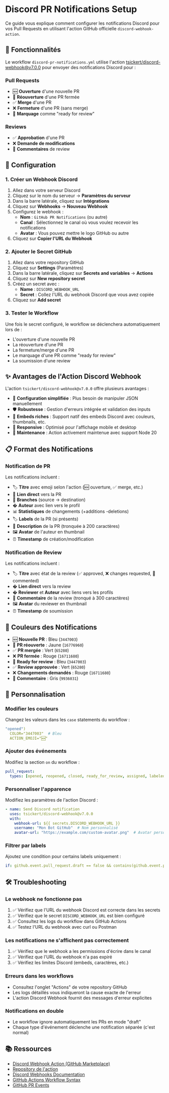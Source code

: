 # Discord PR Notifications Setup

Ce guide vous explique comment configurer les notifications Discord pour vos Pull Requests en utilisant l'action GitHub officielle `discord-webhook-action`.

## 🎯 Fonctionnalités

Le workflow `discord-pr-notifications.yml` utilise l'action [tsickert/discord-webhook@v7.0.0](https://github.com/marketplace/actions/discord-webhook-action) pour envoyer des notifications Discord pour :

### Pull Requests
- 🆕 **Ouverture** d'une nouvelle PR
- 🔄 **Réouverture** d'une PR fermée
- ✅ **Merge** d'une PR
- ❌ **Fermeture** d'une PR (sans merge)
- 👀 **Marquage** comme "ready for review"

### Reviews
- ✅ **Approbation** d'une PR
- ❌ **Demande de modifications**
- 💬 **Commentaires** de review

## 🚀 Configuration

### 1. Créer un Webhook Discord

1. Allez dans votre serveur Discord
2. Cliquez sur le nom du serveur → **Paramètres du serveur**
3. Dans la barre latérale, cliquez sur **Intégrations**
4. Cliquez sur **Webhooks** → **Nouveau Webhook**
5. Configurez le webhook :
   - **Nom** : `GitHub PR Notifications` (ou autre)
   - **Canal** : Sélectionnez le canal où vous voulez recevoir les notifications
   - **Avatar** : Vous pouvez mettre le logo GitHub ou autre
6. Cliquez sur **Copier l'URL du Webhook**

### 2. Ajouter le Secret GitHub

1. Allez dans votre repository GitHub
2. Cliquez sur **Settings** (Paramètres)
3. Dans la barre latérale, cliquez sur **Secrets and variables** → **Actions**
4. Cliquez sur **New repository secret**
5. Créez un secret avec :
   - **Name** : `DISCORD_WEBHOOK_URL`
   - **Secret** : Collez l'URL du webhook Discord que vous avez copiée
6. Cliquez sur **Add secret**

### 3. Tester le Workflow

Une fois le secret configuré, le workflow se déclenchera automatiquement lors de :
- L'ouverture d'une nouvelle PR
- La réouverture d'une PR
- La fermeture/merge d'une PR
- Le marquage d'une PR comme "ready for review"
- La soumission d'une review

## ✨ Avantages de l'Action Discord Webhook

L'action `tsickert/discord-webhook@v7.0.0` offre plusieurs avantages :

- 🔧 **Configuration simplifiée** : Plus besoin de manipuler JSON manuellement
- 🛡️ **Robustesse** : Gestion d'erreurs intégrée et validation des inputs
- 🎨 **Embeds riches** : Support natif des embeds Discord avec couleurs, thumbnails, etc.
- 📱 **Responsive** : Optimisé pour l'affichage mobile et desktop
- 🔄 **Maintenance** : Action activement maintenue avec support Node 20

## 📋 Format des Notifications

### Notification de PR
Les notifications incluent :
- 🏷️ **Titre** avec emoji selon l'action (🆕 ouverture, ✅ merge, etc.)
- 🔗 **Lien direct** vers la PR
- 🌿 **Branches** (source → destination)
- � **Auteur** avec lien vers le profil
- 📊 **Statistiques** de changements (+additions -deletions)
- 🏷️ **Labels** de la PR (si présents)
- 📝 **Description** de la PR (tronquée à 200 caractères)
- 🖼️ **Avatar** de l'auteur en thumbnail
- ⏰ **Timestamp** de création/modification

### Notification de Review
Les notifications incluent :
- 🏷️ **Titre** avec état de la review (✅ approved, ❌ changes requested, 💬 commented)
- � **Lien direct** vers la review
- � **Reviewer** et **Auteur** avec liens vers les profils
- 💬 **Commentaire** de la review (tronqué à 300 caractères)
- 🖼️ **Avatar** du reviewer en thumbnail
- ⏰ **Timestamp** de soumission

## 🎨 Couleurs des Notifications

- 🆕 **Nouvelle PR** : Bleu (`3447003`)
- 🔄 **PR réouverte** : Jaune (`16776960`)
- ✅ **PR mergée** : Vert (`65280`)
- ❌ **PR fermée** : Rouge (`16711680`)
- 👀 **Ready for review** : Bleu (`3447003`)
- ✅ **Review approuvée** : Vert (`65280`)
- ❌ **Changements demandés** : Rouge (`16711680`)
- 💬 **Commentaire** : Gris (`9936031`)

## 🔧 Personnalisation

### Modifier les couleurs
Changez les valeurs dans les `case` statements du workflow :
```yaml
"opened")
  COLOR="3447003"  # Bleu
  ACTION_EMOJI="🆕"
```

### Ajouter des événements
Modifiez la section `on` du workflow :
```yaml
pull_request:
  types: [opened, reopened, closed, ready_for_review, assigned, labeled]
```

### Personnaliser l'apparence
Modifiez les paramètres de l'action Discord :
```yaml
- name: Send Discord notification
  uses: tsickert/discord-webhook@v7.0.0
  with:
    webhook-url: ${{ secrets.DISCORD_WEBHOOK_URL }}
    username: "Mon Bot GitHub"  # Nom personnalisé
    avatar-url: "https://example.com/custom-avatar.png"  # Avatar personnalisé
```

### Filtrer par labels
Ajoutez une condition pour certains labels uniquement :
```yaml
if: github.event.pull_request.draft == false && contains(github.event.pull_request.labels.*.name, 'important')
```

## 🛠️ Troubleshooting

### Le webhook ne fonctionne pas
1. ✅ Vérifiez que l'URL du webhook Discord est correcte dans les secrets
2. ✅ Vérifiez que le secret `DISCORD_WEBHOOK_URL` est bien configuré
3. ✅ Consultez les logs du workflow dans GitHub Actions
4. ✅ Testez l'URL du webhook avec curl ou Postman

### Les notifications ne s'affichent pas correctement
1. ✅ Vérifiez que le webhook a les permissions d'écrire dans le canal
2. ✅ Vérifiez que l'URL du webhook n'a pas expiré
3. ✅ Vérifiez les limites Discord (embeds, caractères, etc.)

### Erreurs dans les workflows
- Consultez l'onglet "Actions" de votre repository GitHub
- Les logs détaillés vous indiqueront la cause exacte de l'erreur
- L'action Discord Webhook fournit des messages d'erreur explicites

### Notifications en double
- Le workflow ignore automatiquement les PRs en mode "draft"
- Chaque type d'événement déclenche une notification séparée (c'est normal)

## 📚 Ressources

- [Discord Webhook Action (GitHub Marketplace)](https://github.com/marketplace/actions/discord-webhook-action)
- [Repository de l'action](https://github.com/tsickert/discord-webhook)
- [Discord Webhooks Documentation](https://discord.com/developers/docs/resources/webhook)
- [GitHub Actions Workflow Syntax](https://docs.github.com/en/actions/using-workflows/workflow-syntax-for-github-actions)
- [GitHub PR Events](https://docs.github.com/en/actions/using-workflows/events-that-trigger-workflows#pull_request)